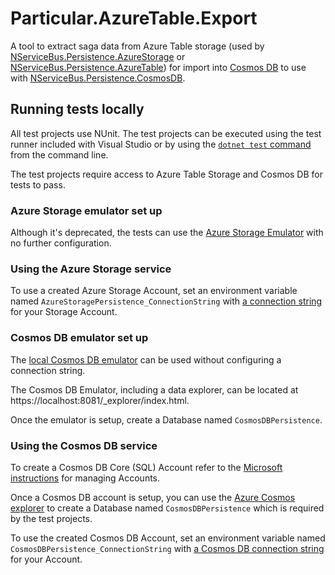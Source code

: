 # Particular.AzureTable.Export
A tool to extract saga data from Azure Table storage (used by [NServiceBus.Persistence.AzureStorage](https://www.nuget.org/packages/NServiceBus.Persistence.AzureStorage) or [NServiceBus.Persistence.AzureTable](https://www.nuget.org/packages/NServiceBus.Persistence.AzureTable)) for import into [Cosmos DB](https://azure.microsoft.com/en-us/services/cosmos-db/) to use with [NServiceBus.Persistence.CosmosDB](https://www.nuget.org/packages/NServiceBus.Persistence.CosmosDB).

## Running tests locally

All test projects use NUnit. The test projects can be executed using the test runner included with Visual Studio or by using the [`dotnet test` command](https://docs.microsoft.com/en-us/dotnet/core/tools/dotnet-test) from the command line.

The test projects require access to Azure Table Storage and Cosmos DB for tests to pass.

### Azure Storage emulator set up

Although it's deprecated, the tests can use the [Azure Storage Emulator](https://docs.microsoft.com/en-us/azure/storage/common/storage-use-emulator) with no further configuration.

### Using the Azure Storage service

To use a created Azure Storage Account, set an environment variable named `AzureStoragePersistence_ConnectionString` with [a connection string](https://docs.microsoft.com/en-us/azure/storage/common/storage-account-keys-manage?tabs=azure-portal) for your Storage Account.

### Cosmos DB emulator set up

The [local Cosmos DB emulator](https://docs.microsoft.com/en-us/azure/cosmos-db/local-emulator?tabs=cli%2Cssl-netstd21) can be used without configuring a connection string.

The Cosmos DB Emulator, including a data explorer, can be located at https://localhost:8081/_explorer/index.html.

Once the emulator is setup, create a Database named `CosmosDBPersistence`.

### Using the Cosmos DB service

To create a Cosmos DB Core (SQL) Account refer to the [Microsoft instructions](https://docs.microsoft.com/en-us/azure/cosmos-db/how-to-manage-database-account) for managing Accounts.

Once a Cosmos DB account is setup, you can use the [Azure Cosmos explorer](https://docs.microsoft.com/en-us/azure/cosmos-db/data-explorer) to create a Database named `CosmosDBPersistence` which is required by the test projects.

To use the created Cosmos DB Account, set an environment variable named `CosmosDBPersistence_ConnectionString` with [a Cosmos DB connection string](https://docs.microsoft.com/en-us/azure/cosmos-db/secure-access-to-data) for your Account.
